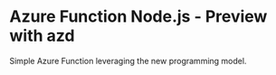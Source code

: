 # Azure Function Node.js - Preview with azd

Simple Azure Function leveraging the new programming model.